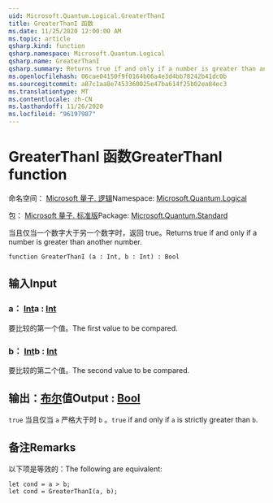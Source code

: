```yaml
---
uid: Microsoft.Quantum.Logical.GreaterThanI
title: GreaterThanI 函数
ms.date: 11/25/2020 12:00:00 AM
ms.topic: article
qsharp.kind: function
qsharp.namespace: Microsoft.Quantum.Logical
qsharp.name: GreaterThanI
qsharp.summary: Returns true if and only if a number is greater than another number.
ms.openlocfilehash: 06cae04150f9f0164b06a4e3d4bb78242b41dc0b
ms.sourcegitcommit: a87c1aa8e7453360025e47ba614f25b02ea84ec3
ms.translationtype: MT
ms.contentlocale: zh-CN
ms.lasthandoff: 11/26/2020
ms.locfileid: "96197987"
---
```

# <a name="greaterthani-function"></a><span data-ttu-id="e98b3-102">GreaterThanI 函数</span><span class="sxs-lookup"><span data-stu-id="e98b3-102">GreaterThanI function</span></span>

<span data-ttu-id="e98b3-103">命名空间： [Microsoft 量子. 逻辑](xref:Microsoft.Quantum.Logical)</span><span class="sxs-lookup"><span data-stu-id="e98b3-103">Namespace: [Microsoft.Quantum.Logical](xref:Microsoft.Quantum.Logical)</span></span>

<span data-ttu-id="e98b3-104">包： [Microsoft 量子. 标准版](https://nuget.org/packages/Microsoft.Quantum.Standard)</span><span class="sxs-lookup"><span data-stu-id="e98b3-104">Package: [Microsoft.Quantum.Standard](https://nuget.org/packages/Microsoft.Quantum.Standard)</span></span>


<span data-ttu-id="e98b3-105">当且仅当一个数字大于另一个数字时，返回 true。</span><span class="sxs-lookup"><span data-stu-id="e98b3-105">Returns true if and only if a number is greater than another number.</span></span>

```qsharp
function GreaterThanI (a : Int, b : Int) : Bool
```


## <a name="input"></a><span data-ttu-id="e98b3-106">输入</span><span class="sxs-lookup"><span data-stu-id="e98b3-106">Input</span></span>

### <a name="a--int"></a><span data-ttu-id="e98b3-107">a： [Int](xref:microsoft.quantum.lang-ref.int)</span><span class="sxs-lookup"><span data-stu-id="e98b3-107">a : [Int](xref:microsoft.quantum.lang-ref.int)</span></span>

<span data-ttu-id="e98b3-108">要比较的第一个值。</span><span class="sxs-lookup"><span data-stu-id="e98b3-108">The first value to be compared.</span></span>


### <a name="b--int"></a><span data-ttu-id="e98b3-109">b： [Int](xref:microsoft.quantum.lang-ref.int)</span><span class="sxs-lookup"><span data-stu-id="e98b3-109">b : [Int](xref:microsoft.quantum.lang-ref.int)</span></span>

<span data-ttu-id="e98b3-110">要比较的第二个值。</span><span class="sxs-lookup"><span data-stu-id="e98b3-110">The second value to be compared.</span></span>



## <a name="output--bool"></a><span data-ttu-id="e98b3-111">输出：[布尔](xref:microsoft.quantum.lang-ref.bool)值</span><span class="sxs-lookup"><span data-stu-id="e98b3-111">Output : [Bool](xref:microsoft.quantum.lang-ref.bool)</span></span>

<span data-ttu-id="e98b3-112">`true` 当且仅当 `a` 严格大于时 `b` 。</span><span class="sxs-lookup"><span data-stu-id="e98b3-112">`true` if and only if `a` is strictly greater than `b`.</span></span>

## <a name="remarks"></a><span data-ttu-id="e98b3-113">备注</span><span class="sxs-lookup"><span data-stu-id="e98b3-113">Remarks</span></span>

<span data-ttu-id="e98b3-114">以下项是等效的：</span><span class="sxs-lookup"><span data-stu-id="e98b3-114">The following are equivalent:</span></span>

```Q#
let cond = a > b;
let cond = GreaterThanI(a, b);
```